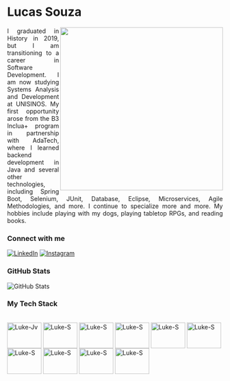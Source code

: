 <h1>
    <span> Lucas Souza </span>
</h1> 

<img align="right" height="380" src="https://i.imgur.com/XMcfV3W.png">
<p align="justify">I graduated in History in 2019, but I am transitioning to a career in Software Development. I am now studying Systems Analysis and Development at UNISINOS.  My first opportunity arose from the B3 Inclua+ program in partnership with AdaTech, where I learned backend development in Java and several other technologies, including Spring Boot, Selenium, JUnit, Database, Eclipse, Microservices, Agile Methodologies, and more. I continue to specialize more and more. My hobbies include playing with my dogs, playing tabletop RPGs, and reading books.</p>

### Connect with me

[![LinkedIn](https://img.shields.io/badge/-LinkedIn-000?style=for-the-badge&logo=linkedin&logoColor=a40024&color:FFF)](https://www.linkedin.com/in/lucas-souza-oliv/)
[![Instagram](https://img.shields.io/badge/-Instagram-000?style=for-the-badge&logo=instagram&logoColor=a40024&color:FFF)](https://www.instagram.com/luuqee/)

### GitHub Stats

![GitHub Stats](https://github-readme-stats.vercel.app/api?username=luuqee&show_icons=true&count_private=true&hide=issues&bg_color=000000&title_color=a40024&text_color=ffffff&icon_color=e78998&border_color=a40024&border_radius=3)

### My Tech Stack
<div style="display: inline_block"><br>
  <img align="center" alt="Luke-Jv" height="60" width="80" src="https://cdn.jsdelivr.net/gh/devicons/devicon@latest/icons/java/java-plain-wordmark.svg" />
  <img align="center" alt="Luke-S" height="60" width="80" src="https://cdn.jsdelivr.net/gh/devicons/devicon@latest/icons/spring/spring-original-wordmark.svg" />
  <img align="center" alt="Luke-S" height="60" width="80" src="https://cdn.jsdelivr.net/gh/devicons/devicon@latest/icons/maven/maven-original.svg" /> 
  <img align="center" alt="Luke-S" height="60" width="80" src="https://cdn.jsdelivr.net/gh/devicons/devicon@latest/icons/azure/azure-original.svg" />
  <img align="center" alt="Luke-S" height="60" width="80" src="https://cdn.jsdelivr.net/gh/devicons/devicon@latest/icons/postman/postman-original.svg" />  
  <img align="center" alt="Luke-S" height="60" width="80" src="https://cdn.jsdelivr.net/gh/devicons/devicon@latest/icons/selenium/selenium-original.svg" />  
  <img align="center" alt="Luke-S" height="60" width="80" src="https://cdn.jsdelivr.net/gh/devicons/devicon@latest/icons/dot-net/dot-net-original-wordmark.svg" />
  <img align="center" alt="Luke-S" height="60" width="80" src="https://cdn.jsdelivr.net/gh/devicons/devicon@latest/icons/junit/junit-plain-wordmark.svg" />
  <img align="center" alt="Luke-S" height="60" width="80" src="https://cdn.jsdelivr.net/gh/devicons/devicon@latest/icons/vscode/vscode-original.svg" />
  <img align="center" alt="Luke-S" height="60" width="80" src="https://cdn.jsdelivr.net/gh/devicons/devicon@latest/icons/amazonwebservices/amazonwebservices-original-wordmark.svg" />  
</div>
          
